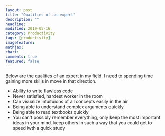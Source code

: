 ```yaml
---
layout: post
title: "Qualities of an expert"
description: ""
headline: 
modified: 2019-05-16
category: Productivity
tags: [productivity]
imagefeature: 
mathjax: 
chart: 
comments: true
featured: false
---
```


Below are the qualities of an expert in my field. I need to spending time gaining more skills in move in that direction.

* Ability to write flawless code
* Never satisfied, hardest worker in the room
* Can visualize intuituions of all concepts easily in the air
* Being able to understand complex arguments quickly
* Being able to read textbooks quickly
* You can't possibly remember everything, only keep the most important ideas in your mind. keep others in such a way that you could get to speed iwth a quick study
